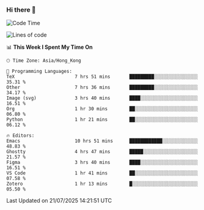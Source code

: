 ### Hi there 👋

<!--
**nicehiro/nicehiro** is a ✨ _special_ ✨ repository because its `README.md` (this file) appears on your GitHub profile.

Here are some ideas to get you started:

- 🔭 I’m currently working on ...
- 🌱 I’m currently learning ...
- 👯 I’m looking to collaborate on ...
- 🤔 I’m looking for help with ...
- 💬 Ask me about ...
- 📫 How to reach me: ...
- 😄 Pronouns: ...
- ⚡ Fun fact: ...
-->

<!--START_SECTION:waka-->
![Code Time](http://img.shields.io/badge/Code%20Time-827%20hrs%2046%20mins-blue)

![Lines of code](https://img.shields.io/badge/From%20Hello%20World%20I%27ve%20Written-1.7%20million%20lines%20of%20code-blue)

📊 **This Week I Spent My Time On** 

```text
🕑︎ Time Zone: Asia/Hong_Kong

💬 Programming Languages: 
TeX                      7 hrs 51 mins       █████████░░░░░░░░░░░░░░░░   35.31 % 
Other                    7 hrs 36 mins       █████████░░░░░░░░░░░░░░░░   34.17 % 
Image (svg)              3 hrs 40 mins       ████░░░░░░░░░░░░░░░░░░░░░   16.51 % 
Org                      1 hr 30 mins        ██░░░░░░░░░░░░░░░░░░░░░░░   06.80 % 
Python                   1 hr 21 mins        ██░░░░░░░░░░░░░░░░░░░░░░░   06.12 % 

🔥 Editors: 
Emacs                    10 hrs 51 mins      ████████████░░░░░░░░░░░░░   48.83 % 
Ghostty                  4 hrs 47 mins       █████░░░░░░░░░░░░░░░░░░░░   21.57 % 
Figma                    3 hrs 40 mins       ████░░░░░░░░░░░░░░░░░░░░░   16.51 % 
VS Code                  1 hr 41 mins        ██░░░░░░░░░░░░░░░░░░░░░░░   07.58 % 
Zotero                   1 hr 13 mins        █░░░░░░░░░░░░░░░░░░░░░░░░   05.50 % 
```


 Last Updated on 21/07/2025 14:21:51 UTC
<!--END_SECTION:waka-->
